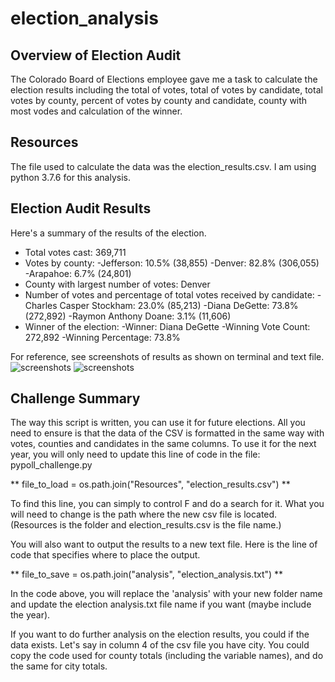 # election_analysis

## Overview of Election Audit
The Colorado Board of Elections employee gave me a task to calculate the election results including the total of votes, total of votes by candidate, total votes by county, percent of votes by county and candidate, county with most vodes and calculation of the winner.

## Resources
The file used to calculate the data was the election_results.csv.
I am using python 3.7.6 for this analysis.

## Election Audit Results
Here's a summary of the results of the election.
- Total votes cast: 369,711
- Votes by county:
  -Jefferson: 10.5% (38,855)
  -Denver: 82.8% (306,055)
  -Arapahoe: 6.7% (24,801)
- County with largest number of votes: Denver
- Number of votes and percentage of total votes received by candidate:
  -Charles Casper Stockham: 23.0% (85,213)
  -Diana DeGette: 73.8% (272,892)
  -Raymon Anthony Doane: 3.1% (11,606)
- Winner of the election: 
  -Winner: Diana DeGette
  -Winning Vote Count: 272,892
  -Winning Percentage: 73.8%

For reference, see screenshots of results as shown on terminal and text file.
![screenshots](https://user-images.githubusercontent.com/72076683/96385697-2d060f00-115b-11eb-8902-2740ff27a901.png)
![screenshots](https://user-images.githubusercontent.com/72076683/96385712-41e2a280-115b-11eb-8b77-768314a47cdc.png)

## Challenge Summary
The way this script is written, you can use it for future elections. All you need to ensure is that the data of the CSV is formatted in the same way with votes, counties and candidates in the same columns. To use it for the next year, you will only need to update this line of code in the file: pypoll_challenge.py

** file_to_load = os.path.join("Resources", "election_results.csv") **

To find this line, you can simply to control F and do a search for it. What you will need to change is the path where the new csv file is located. (Resources is the folder and election_results.csv is the file name.)

You will also want to output the results to a new text file. Here is the line of code that specifies where to place the output.

** file_to_save = os.path.join("analysis", "election_analysis.txt") **

In the code above, you will replace the 'analysis' with your new folder name and update the election analysis.txt file name if you want (maybe include the year).

If you want to do further analysis on the election results, you could if the data exists. Let's say in column 4 of the csv file you have city. You could copy the code used for county totals (including the variable names), and do the same for city totals. 
